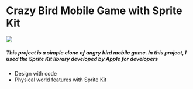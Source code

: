 # Crazy Bird Mobile Game with Sprite Kit
![](http://www.publishwithprasen.com/wp-content/uploads/2017/08/angry-bird-1.png)
##### This project is a simple clone of angry bird mobile game. In this project, I used the Sprite Kit library developed by Apple for developers

- Design with code
- Physical world features with Sprite Kit
